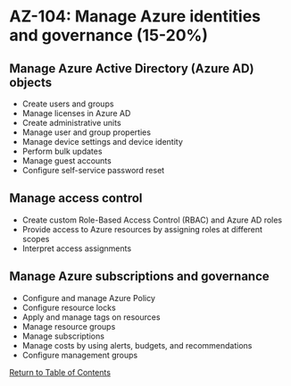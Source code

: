 # AZ-104: Manage Azure identities and governance (15-20%)

## Manage Azure Active Directory (Azure AD) objects
* Create users and groups
* Manage licenses in Azure AD
* Create administrative units
* Manage user and group properties
* Manage device settings and device identity
* Perform bulk updates
* Manage guest accounts
* Configure self-service password reset

## Manage access control
* Create custom Role-Based Access Control (RBAC) and Azure AD roles
* Provide access to Azure resources by assigning roles at different scopes
* Interpret access assignments

## Manage Azure subscriptions and governance
* Configure and manage Azure Policy
* Configure resource locks
* Apply and manage tags on resources
* Manage resource groups
* Manage subscriptions
* Manage costs by using alerts, budgets, and recommendations
* Configure management groups

[Return to Table of Contents](README.md)